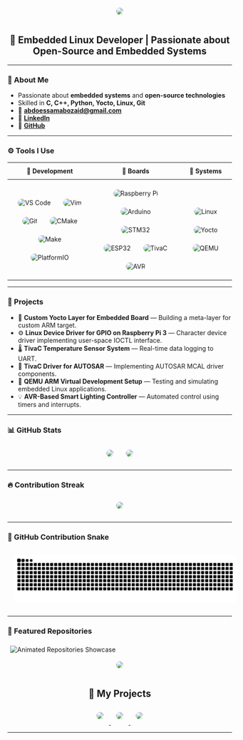<!-- 🌊 Animated Wave Header -->
<div align="center">
  <img src="https://capsule-render.vercel.app/api?type=waving&color=0:8A2BE2,100:1E90FF&height=180&section=header&text=Abdo%20Essam%20Abozaid%20👋&fontSize=40&fontColor=fff&animation=fadeIn&fontAlignY=35" />
</div>

<h2 align="center">🚀 Embedded Linux Developer | Passionate about Open-Source and Embedded Systems</h2>

---

### 🚀 About Me
- Passionate about **embedded systems** and **open-source technologies**  
- Skilled in **C, C++, Python, Yocto, Linux, Git**  
- 📧 **abdoessamabozaid@gmail.com**  
- 🔗 [**LinkedIn**](https://www.linkedin.com/in/abdo-essam-abozaid-441ab4244)  
- 🐙 [**GitHub**](https://github.com/AbdoRobusta)

---

### ⚙️ Tools I Use
<div align="center">
  
| 🧠 Development | 🔌 Boards | 🧰 Systems |
|----------------|-----------|-------------|
| <img src="https://cdn.jsdelivr.net/gh/devicons/devicon/icons/vscode/vscode-original.svg" height="40" alt="VS Code"/> <img src="https://cdn.jsdelivr.net/gh/devicons/devicon/icons/vim/vim-original.svg" height="40" alt="Vim"/> <img src="https://cdn.jsdelivr.net/gh/devicons/devicon/icons/git/git-original.svg" height="40" alt="Git"/> <img src="https://cdn.jsdelivr.net/gh/devicons/devicon/icons/cmake/cmake-original.svg" height="40" alt="CMake"/> <img src="https://img.icons8.com/color/48/000000/makefile.png" height="40" alt="Make"/> <img src="https://cdn.jsdelivr.net/gh/devicons/devicon/icons/platformio/platformio-original.svg" height="40" alt="PlatformIO"/> | <img src="https://cdn.jsdelivr.net/gh/devicons/devicon/icons/raspberrypi/raspberrypi-original.svg" height="40" alt="Raspberry Pi"/> <img src="https://cdn.jsdelivr.net/gh/devicons/devicon/icons/arduino/arduino-original.svg" height="40" alt="Arduino"/> <img src="https://cdn.jsdelivr.net/gh/devicons/devicon/icons/c/c-original.svg" height="40" alt="STM32"/> <img src="https://img.icons8.com/color/48/esp32.png" height="40" alt="ESP32"/> <img src="https://img.icons8.com/color/48/000000/microchip.png" height="40" alt="TivaC"/> <img src="https://img.icons8.com/color/48/000000/electronics.png" height="40" alt="AVR"/> | <img src="https://cdn.jsdelivr.net/gh/devicons/devicon/icons/linux/linux-original.svg" height="40" alt="Linux"/> <img src="https://img.icons8.com/color/48/yocto-project.png" height="40" alt="Yocto"/> <img src="https://img.icons8.com/fluency/48/virtual-machine.png" height="40" alt="QEMU"/> |

</div>

<style>
table {
  width: 100%;
  border-collapse: collapse;
  margin-top: 10px;
  animation: fadeIn 1s ease-in-out;
}
td, th {
  text-align: center;
  padding: 10px;
}
img {
  margin: 6px;
  transition: transform 0.3s ease;
}
img:hover {
  transform: scale(1.15);
}
@keyframes fadeIn {
  from { opacity: 0; transform: translateY(20px); }
  to { opacity: 1; transform: translateY(0); }
}
</style>

---

### 💼 Projects

- 🧩 **Custom Yocto Layer for Embedded Board** — Building a meta-layer for custom ARM target.  
- ⚙️ **Linux Device Driver for GPIO on Raspberry Pi 3** — Character device driver implementing user-space IOCTL interface.  
- 🌡️ **TivaC Temperature Sensor System** — Real-time data logging to UART.  
- 🚗 **TivaC Driver for AUTOSAR** — Implementing AUTOSAR MCAL driver components.  
- 🧠 **QEMU ARM Virtual Development Setup** — Testing and simulating embedded Linux applications.  
- 💡 **AVR-Based Smart Lighting Controller** — Automated control using timers and interrupts.

---

### 📊 GitHub Stats
<div align="center">
  <img src="https://github-readme-stats.vercel.app/api?username=AbdoRobusta&show_icons=true&theme=dracula&include_all_commits=true&count_private=true" height="160" />
  <img src="https://github-readme-stats.vercel.app/api/top-langs/?username=AbdoRobusta&layout=compact&theme=dracula" height="160" />
</div>

---

### 🔥 Contribution Streak
<div align="center">
  <img src="https://streak-stats.demolab.com?user=AbdoRobusta&theme=dracula&hide_border=false" height="180" />
</div>

---

### 🐍 GitHub Contribution Snake
<div align="center">
  <picture>
    <source media="(prefers-color-scheme: dark)" srcset="https://raw.githubusercontent.com/AbdoRobusta/AbdoRobusta/output/github-contribution-grid-snake-dark.svg" />
    <source media="(prefers-color-scheme: light)" srcset="https://raw.githubusercontent.com/AbdoRobusta/AbdoRobusta/output/github-contribution-grid-snake.svg" />
    <img alt="github contribution snake animation" src="https://raw.githubusercontent.com/AbdoRobusta/AbdoRobusta/output/github-contribution-grid-snake-dark.svg" />
  </picture>
</div>

---
### 🧠 Featured Repositories  

<picture>
  <!-- 🌑 Dark Theme -->
  <source media="(prefers-color-scheme: dark)" srcset="https://raw.githubusercontent.com/AbdoRobusta/AbdoRobusta/main/assets/repos-dark.svg" />
  <!-- ☀️ Light Theme -->
  <source media="(prefers-color-scheme: light)" srcset="https://raw.githubusercontent.com/AbdoRobusta/AbdoRobusta/main/assets/repos-light.svg" />
  <img alt="Animated Repositories Showcase" src="https://raw.githubusercontent.com/AbdoRobusta/AbdoRobusta/main/assets/repos-dark.svg" />
</picture>


<div align="center">
  <img src="https://capsule-render.vercel.app/api?type=waving&color=0:8A2BE2,100:1E90FF&height=120&section=footer" />
</div>

<h2 align="center">🚀 My Projects</h2>

<div align="center">
  
  <a href="https://github.com/AbdoRobusta/IOT_Communication_System" target="_blank">
    <img src="https://github-readme-stats.vercel.app/api/pin/?username=AbdoRobusta&repo=IOT_Communication_System&theme=github_dark&hide_border=true" width="350" style="animation: fadeIn 1s ease-in-out;">
  </a>

  <a href="https://github.com/AbdoRobusta/Smart-Wallet" target="_blank">
    <img src="https://github-readme-stats.vercel.app/api/pin/?username=AbdoRobusta&repo=Smart-Wallet&theme=github_dark&hide_border=true" width="350" style="animation: fadeIn 1.3s ease-in-out;">
  </a>

  <a href="https://github.com/AbdoRobusta/Embedded-Linux-NTI-" target="_blank">
    <img src="https://github-readme-stats.vercel.app/api/pin/?username=AbdoRobusta&repo=Embedded-Linux-NTI-&theme=github_dark&hide_border=true" width="350" style="animation: fadeIn 1.6s ease-in-out;">
  </a>

</div>

<style>
@keyframes fadeIn {
  from { opacity: 0; transform: translateY(20px); }
  to { opacity: 1; transform: translateY(0); }
}
div[align="center"] img {
  margin: 12px;
  border-radius: 12px;
  transition: transform .3s ease;
}
div[align="center"] img:hover {
  transform: translateY(-6px);
}
</style>


---
